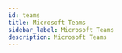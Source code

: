 ```yaml
---
id: teams
title: Microsoft Teams
sidebar_label: Microsoft Teams
description: Microsoft Teams
---
```


